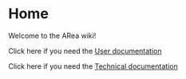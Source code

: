 # Home

Welcome to the ARea wiki!

Click here if you need the [User documentation](User-Documentation.md)

Click here if you need the [Technical documentation](Technical-Documentation.md)


